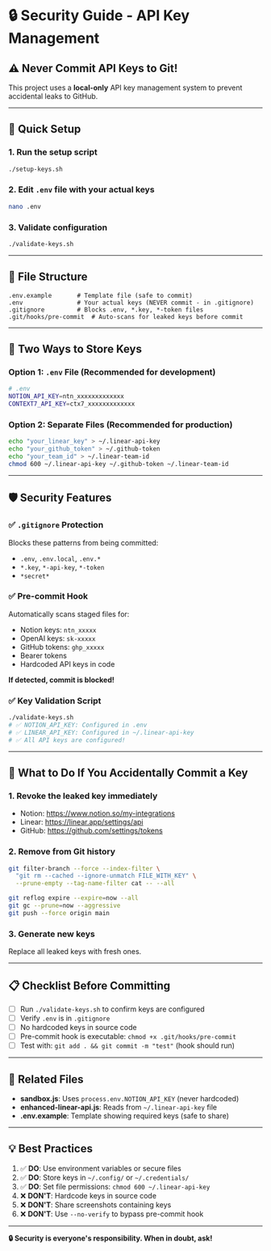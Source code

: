 # 🔒 Security Guide - API Key Management

## ⚠️ Never Commit API Keys to Git!

This project uses a **local-only** API key management system to prevent accidental leaks to GitHub.

---

## 🚀 Quick Setup

### 1. Run the setup script
```bash
./setup-keys.sh
```

### 2. Edit `.env` file with your actual keys
```bash
nano .env
```

### 3. Validate configuration
```bash
./validate-keys.sh
```

---

## 📁 File Structure

```
.env.example       # Template file (safe to commit)
.env               # Your actual keys (NEVER commit - in .gitignore)
.gitignore         # Blocks .env, *.key, *-token files
.git/hooks/pre-commit  # Auto-scans for leaked keys before commit
```

---

## 🔑 Two Ways to Store Keys

### Option 1: `.env` File (Recommended for development)
```bash
# .env
NOTION_API_KEY=ntn_xxxxxxxxxxxxx
CONTEXT7_API_KEY=ctx7_xxxxxxxxxxxxx
```

### Option 2: Separate Files (Recommended for production)
```bash
echo "your_linear_key" > ~/.linear-api-key
echo "your_github_token" > ~/.github-token
echo "your_team_id" > ~/.linear-team-id
chmod 600 ~/.linear-api-key ~/.github-token ~/.linear-team-id
```

---

## 🛡️ Security Features

### ✅ `.gitignore` Protection
Blocks these patterns from being committed:
- `.env`, `.env.local`, `.env.*`
- `*.key`, `*-api-key`, `*-token`
- `*secret*`

### ✅ Pre-commit Hook
Automatically scans staged files for:
- Notion keys: `ntn_xxxxx`
- OpenAI keys: `sk-xxxxx`
- GitHub tokens: `ghp_xxxxx`
- Bearer tokens
- Hardcoded API keys in code

**If detected, commit is blocked!**

### ✅ Key Validation Script
```bash
./validate-keys.sh
# ✅ NOTION_API_KEY: Configured in .env
# ✅ LINEAR_API_KEY: Configured in ~/.linear-api-key
# ✅ All API keys are configured!
```

---

## 🚨 What to Do If You Accidentally Commit a Key

### 1. **Revoke the leaked key immediately**
- Notion: https://www.notion.so/my-integrations
- Linear: https://linear.app/settings/api
- GitHub: https://github.com/settings/tokens

### 2. **Remove from Git history**
```bash
git filter-branch --force --index-filter \
  "git rm --cached --ignore-unmatch FILE_WITH_KEY" \
  --prune-empty --tag-name-filter cat -- --all

git reflog expire --expire=now --all
git gc --prune=now --aggressive
git push --force origin main
```

### 3. **Generate new keys**
Replace all leaked keys with fresh ones.

---

## 📋 Checklist Before Committing

- [ ] Run `./validate-keys.sh` to confirm keys are configured
- [ ] Verify `.env` is in `.gitignore`
- [ ] No hardcoded keys in source code
- [ ] Pre-commit hook is executable: `chmod +x .git/hooks/pre-commit`
- [ ] Test with: `git add . && git commit -m "test"` (hook should run)

---

## 🔗 Related Files

- **sandbox.js**: Uses `process.env.NOTION_API_KEY` (never hardcoded)
- **enhanced-linear-api.js**: Reads from `~/.linear-api-key` file
- **.env.example**: Template showing required keys (safe to share)

---

## 💡 Best Practices

1. ✅ **DO**: Use environment variables or secure files
2. ✅ **DO**: Store keys in `~/.config/` or `~/.credentials/`
3. ✅ **DO**: Set file permissions: `chmod 600 ~/.linear-api-key`
4. ❌ **DON'T**: Hardcode keys in source code
5. ❌ **DON'T**: Share screenshots containing keys
6. ❌ **DON'T**: Use `--no-verify` to bypass pre-commit hook

---

**🔒 Security is everyone's responsibility. When in doubt, ask!**
